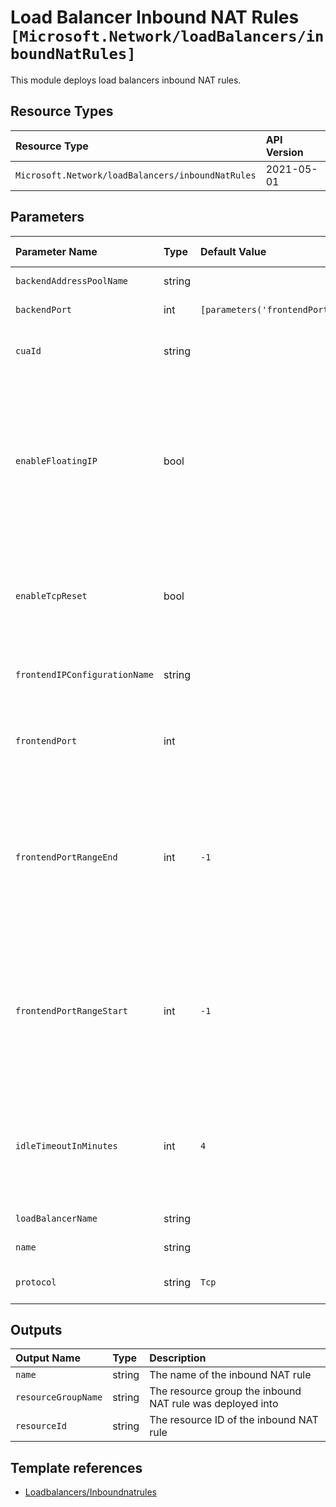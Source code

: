 # Load Balancer Inbound NAT Rules `[Microsoft.Network/loadBalancers/inboundNatRules]`

This module deploys load balancers inbound NAT rules.

## Resource Types

| Resource Type | API Version |
| :-- | :-- |
| `Microsoft.Network/loadBalancers/inboundNatRules` | 2021-05-01 |

## Parameters

| Parameter Name | Type | Default Value | Possible Values | Description |
| :-- | :-- | :-- | :-- | :-- |
| `backendAddressPoolName` | string |  |  | Optional. Name of the backend address pool |
| `backendPort` | int | `[parameters('frontendPort')]` |  | Optional. The port used for the internal endpoint. |
| `cuaId` | string |  |  | Optional. Customer Usage Attribution ID (GUID). This GUID must be previously registered |
| `enableFloatingIP` | bool |  |  | Optional. Configures a virtual machine's endpoint for the floating IP capability required to configure a SQL AlwaysOn Availability Group. This setting is required when using the SQL AlwaysOn Availability Groups in SQL server. This setting can't be changed after you create the endpoint. |
| `enableTcpReset` | bool |  |  | Optional. Receive bidirectional TCP Reset on TCP flow idle timeout or unexpected connection termination. This element is only used when the protocol is set to TCP. |
| `frontendIPConfigurationName` | string |  |  | Required. The name of the frontend IP address to set for the inbound NAT rule |
| `frontendPort` | int |  |  | Required. The port for the external endpoint. Port numbers for each rule must be unique within the Load Balancer.  |
| `frontendPortRangeEnd` | int | `-1` |  | Optional. The port range end for the external endpoint. This property is used together with BackendAddressPool and FrontendPortRangeStart. Individual inbound NAT rule port mappings will be created for each backend address from BackendAddressPool. |
| `frontendPortRangeStart` | int | `-1` |  | Optional. The port range start for the external endpoint. This property is used together with BackendAddressPool and FrontendPortRangeEnd. Individual inbound NAT rule port mappings will be created for each backend address from BackendAddressPool. |
| `idleTimeoutInMinutes` | int | `4` |  | Optional. The timeout for the TCP idle connection. The value can be set between 4 and 30 minutes. The default value is 4 minutes. This element is only used when the protocol is set to TCP. |
| `loadBalancerName` | string |  |  | Required. The name of the parent load balancer |
| `name` | string |  |  | Required. The name of the inbound NAT rule |
| `protocol` | string | `Tcp` | `[All, Tcp, Udp]` | Optional. The transport protocol for the endpoint. |

## Outputs

| Output Name | Type | Description |
| :-- | :-- | :-- |
| `name` | string | The name of the inbound NAT rule |
| `resourceGroupName` | string | The resource group the inbound NAT rule was deployed into |
| `resourceId` | string | The resource ID of the inbound NAT rule |

## Template references

- [Loadbalancers/Inboundnatrules](https://docs.microsoft.com/en-us/azure/templates/Microsoft.Network/2021-05-01/loadBalancers/inboundNatRules)

